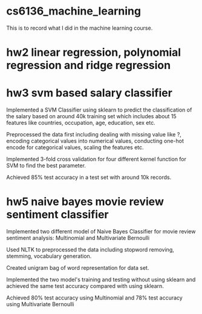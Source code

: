 # cs6136_machine_learning
This is to record what I did in the machine learning course.

# hw2  linear regression, polynomial regression and ridge regression

# hw3  svm based salary classifier

Implemented a SVM Classifier using sklearn to predict the classification of the salary based on around 40k training set which includes about 15 features like countries, occupation, age, education, sex etc.

Preprocessed the data first including dealing with missing value like ?, encoding categorical values into numerical values, conducting one-hot encode for categorical values, scaling the features etc.

Implemented 3-fold cross validation for four different kernel function for SVM to find the best parameter. 

Achieved 85% test accuracy in a test set with around 10k records. 

# hw5  naive bayes movie review sentiment classifier

Implemented two different model of Naive Bayes Classifier for movie review sentiment analysis:
Multinomial and Multivariate Bernoulli

Used NLTK to preprocessed the data including stopword removing, stemming, vocabulary generation.

Created unigram bag of word representation for data set.

Implemented the two model's training and testing without using sklearn and achieved the same test accuracy compared with using sklearn.

Achieved 80% test accuracy using Multinomial and 78% test accuracy using Multivariate Bernoulli
